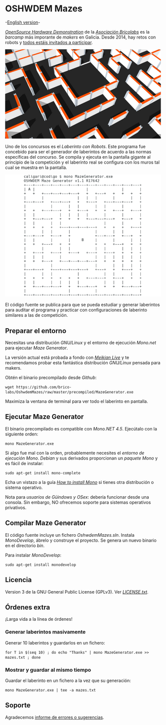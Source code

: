 # OSHWDEM Mazes

-[English version](README.md)-

[_OpenSource Hardware Demonstration_][OSH01] de la [_Asociación Bricolabs_][BRI01] es la _barcamp_ más imporante de _makers_ en Galicia. Desde 2014, hay retos con robots y [todos estáis invitados a participar][CON01].

![Constructed maze](img/maze.png)

Uno de los concursos es el _Laberinto con Robots_. Este programa fue concebido para ser el generador de laberintos de acuerdo a las normas específicas del concurso. Se compila y ejecuta en la pantalla gigante al principio de la competición y el laberinto real se configura con los muros tal cual se muestra en la pantalla.

![Ejecutar Maze Generator](img/console.png)

El código fuente se publica para que se pueda estudiar y generar laberintos para auditar el programa y practicar con configuraciones de laberinto similares a las de competición.


## Preparar el entorno

Necesitas una distribución _GNU/Linux_ y el entorno de ejecución _Mono.net_ para ejecutar _Maze Generator_.

La versión actual está probada a fondo con [_Meikian Live_][MEI01] y te recomendamos probar esta fantástica distribución _GNU/Linux_ pensada para makers.

Obtén el binario precompilado desde _Github_:

    wget https://github.com/brico-labs/OshwdemMazes/raw/master/precompiled/MazeGenerator.exe

Maximiza la ventana de terminal para ver todo el laberinto en pantalla.



## Ejecutar Maze Generator

El binario precompilado es compatible con _Mono.NET 4.5_. Ejecútalo con la siguiente orden:

    mono MazeGenerator.exe

Si algo fue mal con la orden, probablemente necesites el _entorno de ejecución Mono_. _Debian_ y sus derivados proporcionan un _paquete Mono_ y es fácil de instalar:

    sudo apt-get install mono-complete

Echa un vistazo a la guía [_How to install Mono_][MON01] si tienes otra distribución o sistema operativo.

Nota para _usuarios de Güindows y OSex_: debería funcionar desde una consola. Sin embargo, NO ofrecemos soporte para sistemas operativos privativos.



## Compilar Maze Generator

El código fuente incluye un fichero _OshwdemMazes.sln_. Instala _MonoDevelop_, ábrelo y construye el proyecto. Se genera un nuevo binario en el directorio _bin_.

Para instalar _MonoDevelop_:

    sudo apt-get install monodevelop



## Licencia

Version 3 de la GNU General Public License (GPLv3). Ver [_LICENSE.txt_](LICENSE.txt).



## Órdenes extra

¡Larga vida a la línea de órdenes!


### Generar laberintos masivamente

Generar 10 laberintos y guardarlos en un fichero:

    for T in $(seq 10) ; do echo "Thanks" | mono MazeGenerator.exe >> mazes.txt ; done


### Mostrar y guardar al mismo tiempo

Guardar el laberinto en un fichero a la vez que su generación:

    mono MazeGenerator.exe | tee -a mazes.txt



## Soporte

Agradecemos [informe de errores o sugerencias][ISS01].





[BRI01]: http://bricolabs.cc/
[CON01]: http://oshwdem.org/concursos/
[ISS01]: https://github.com/brico-labs/OshwdemMazes/issues
[MEI01]: http://meikian.eu/
[MON01]: http://www.mono-project.com/docs/getting-started/install/linux/
[OSH01]: http://oshwdem.org/



